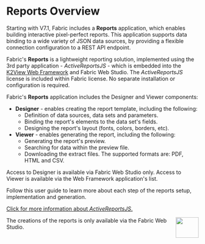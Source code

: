 # Reports Overview

<web>

Starting with V7.1, Fabric includes a **Reports** application, which enables building interactive pixel-perfect reports. This application supports data binding to a wide variety of JSON data sources, by providing a flexible connection configuration to a REST API endpoint.

Fabric's **Reports** is a lightweight reporting solution, implemented using the 3rd party application - *ActiveReportsJS* - which is embedded into the [K2View Web Framework](/articles/30_web_framework/01_web_framework_overview.md) and Fabric Web Studio. The *ActiveReportsJS* license is included within Fabric license. No separate installation or configuration is required. 

Fabric's **Reports** application includes the Designer and Viewer components:

* **Designer** - enables creating the report template, including the following: 
  - Definition of data sources, data sets and parameters.
  - Binding the report's elements to the data set's fields.
  - Designing the report's layout (fonts, colors, borders, etc). 
* **Viewer** - enables generating the report, including the following:
  - Generating the report's preview.
  - Searching for data within the preview file.
  - Downloading the extract files. The supported formats are: PDF, HTML and CSV.

Access to Designer is available via Fabric Web Studio only. Access to Viewer is available via the Web Framework application's list.

Follow this user guide to learn more about each step of the reports setup, implementation and generation.

[Click for more information about *ActiveReportsJS*.](https://www.grapecity.com/activereportsjs/docs/GettingStarted/Introduction)



[<img align="right" width="60" height="54" src="/articles/images/Next.png">](02_create_new_report.md) 

</web>

<studio>

The creations of the reports is only available via the Fabric Web Studio.

</studio>
